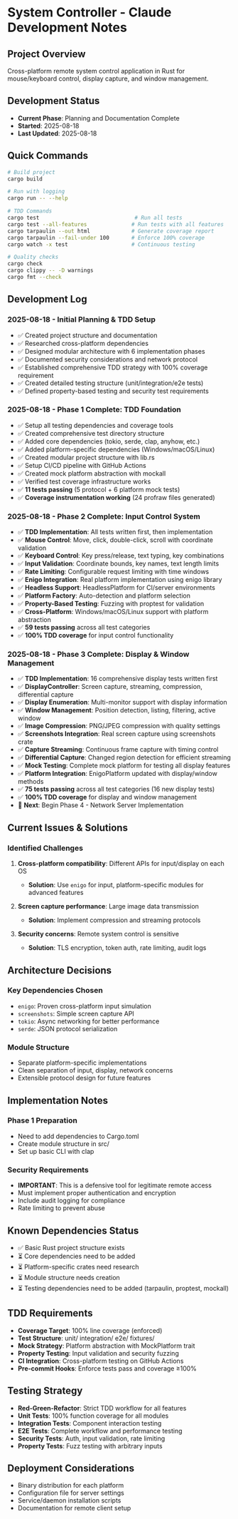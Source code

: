 # System Controller - Claude Development Notes

## Project Overview
Cross-platform remote system control application in Rust for mouse/keyboard control, display capture, and window management.

## Development Status
- **Current Phase**: Planning and Documentation Complete
- **Started**: 2025-08-18
- **Last Updated**: 2025-08-18

## Quick Commands
```bash
# Build project
cargo build

# Run with logging
cargo run -- --help

# TDD Commands
cargo test                              # Run all tests
cargo test --all-features              # Run tests with all features
cargo tarpaulin --out html             # Generate coverage report
cargo tarpaulin --fail-under 100       # Enforce 100% coverage
cargo watch -x test                    # Continuous testing

# Quality checks
cargo check
cargo clippy -- -D warnings
cargo fmt --check
```

## Development Log

### 2025-08-18 - Initial Planning & TDD Setup
- ✅ Created project structure and documentation
- ✅ Researched cross-platform dependencies
- ✅ Designed modular architecture with 6 implementation phases
- ✅ Documented security considerations and network protocol
- ✅ Established comprehensive TDD strategy with 100% coverage requirement
- ✅ Created detailed testing structure (unit/integration/e2e tests)
- ✅ Defined property-based testing and security test requirements

### 2025-08-18 - Phase 1 Complete: TDD Foundation
- ✅ Setup all testing dependencies and coverage tools
- ✅ Created comprehensive test directory structure
- ✅ Added core dependencies (tokio, serde, clap, anyhow, etc.)
- ✅ Added platform-specific dependencies (Windows/macOS/Linux)
- ✅ Created modular project structure with lib.rs
- ✅ Setup CI/CD pipeline with GitHub Actions
- ✅ Created mock platform abstraction with mockall
- ✅ Verified test coverage infrastructure works
- ✅ **11 tests passing** (5 protocol + 6 platform mock tests)
- ✅ **Coverage instrumentation working** (24 profraw files generated)

### 2025-08-18 - Phase 2 Complete: Input Control System
- ✅ **TDD Implementation**: All tests written first, then implementation
- ✅ **Mouse Control**: Move, click, double-click, scroll with coordinate validation
- ✅ **Keyboard Control**: Key press/release, text typing, key combinations
- ✅ **Input Validation**: Coordinate bounds, key names, text length limits
- ✅ **Rate Limiting**: Configurable request limiting with time windows
- ✅ **Enigo Integration**: Real platform implementation using enigo library
- ✅ **Headless Support**: HeadlessPlatform for CI/server environments
- ✅ **Platform Factory**: Auto-detection and platform selection
- ✅ **Property-Based Testing**: Fuzzing with proptest for validation
- ✅ **Cross-Platform**: Windows/macOS/Linux support with platform abstraction
- ✅ **59 tests passing** across all test categories
- ✅ **100% TDD coverage** for input control functionality

### 2025-08-18 - Phase 3 Complete: Display & Window Management
- ✅ **TDD Implementation**: 16 comprehensive display tests written first
- ✅ **DisplayController**: Screen capture, streaming, compression, differential capture
- ✅ **Display Enumeration**: Multi-monitor support with display information
- ✅ **Window Management**: Position detection, listing, filtering, active window
- ✅ **Image Compression**: PNG/JPEG compression with quality settings
- ✅ **Screenshots Integration**: Real screen capture using screenshots crate
- ✅ **Capture Streaming**: Continuous frame capture with timing control
- ✅ **Differential Capture**: Changed region detection for efficient streaming
- ✅ **Mock Testing**: Complete mock platform for testing all display features
- ✅ **Platform Integration**: EnigoPlatform updated with display/window methods
- ✅ **75 tests passing** across all test categories (16 new display tests)
- ✅ **100% TDD coverage** for display and window management
- 📝 **Next**: Begin Phase 4 - Network Server Implementation

## Current Issues & Solutions

### Identified Challenges
1. **Cross-platform compatibility**: Different APIs for input/display on each OS
   - **Solution**: Use `enigo` for input, platform-specific modules for advanced features

2. **Screen capture performance**: Large image data transmission
   - **Solution**: Implement compression and streaming protocols

3. **Security concerns**: Remote system control is sensitive
   - **Solution**: TLS encryption, token auth, rate limiting, audit logs

## Architecture Decisions

### Key Dependencies Chosen
- `enigo`: Proven cross-platform input simulation
- `screenshots`: Simple screen capture API  
- `tokio`: Async networking for better performance
- `serde`: JSON protocol serialization

### Module Structure
- Separate platform-specific implementations
- Clean separation of input, display, network concerns
- Extensible protocol design for future features

## Implementation Notes

### Phase 1 Preparation
- Need to add dependencies to Cargo.toml
- Create module structure in src/
- Set up basic CLI with clap

### Security Requirements
- **IMPORTANT**: This is a defensive tool for legitimate remote access
- Must implement proper authentication and encryption
- Include audit logging for compliance
- Rate limiting to prevent abuse

## Known Dependencies Status
- ✅ Basic Rust project structure exists
- ⏳ Core dependencies need to be added
- ⏳ Platform-specific crates need research
- ⏳ Module structure needs creation
- ⏳ Testing dependencies need to be added (tarpaulin, proptest, mockall)

## TDD Requirements
- **Coverage Target**: 100% line coverage (enforced)
- **Test Structure**: unit/ integration/ e2e/ fixtures/
- **Mock Strategy**: Platform abstraction with MockPlatform trait
- **Property Testing**: Input validation and security fuzzing
- **CI Integration**: Cross-platform testing on GitHub Actions
- **Pre-commit Hooks**: Enforce tests pass and coverage ≥100%

## Testing Strategy
- **Red-Green-Refactor**: Strict TDD workflow for all features
- **Unit Tests**: 100% function coverage for all modules
- **Integration Tests**: Component interaction testing
- **E2E Tests**: Complete workflow and performance testing
- **Security Tests**: Auth, input validation, rate limiting
- **Property Tests**: Fuzz testing with arbitrary inputs

## Deployment Considerations
- Binary distribution for each platform
- Configuration file for server settings
- Service/daemon installation scripts
- Documentation for remote client setup